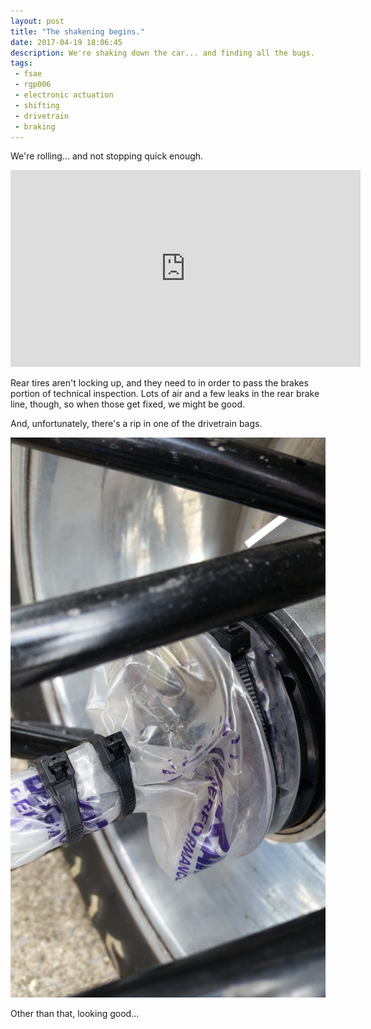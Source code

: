 ```yaml
---
layout: post
title: "The shakening begins."
date: 2017-04-19 18:06:45
description: We're shaking down the car... and finding all the bugs.
tags: 
 - fsae
 - rgp006
 - electronic actuation
 - shifting
 - drivetrain
 - braking
---
```


We're rolling... and not stopping quick enough.

<iframe width="560" height="315" src="https://www.youtube.com/embed/6MEgNahLQbk" frameborder="0" allowfullscreen></iframe>

Rear tires aren't locking up, and they need to in order to pass the brakes portion of technical inspection. Lots of air and a few leaks in the rear brake line, though, so when those get fixed, we might be good.

And, unfortunately, there's a rip in one of the drivetrain bags.

![Slightly holy bag; was it like that to start?](/images/006shakedown/bagtear.jpg)

Other than that, looking good...